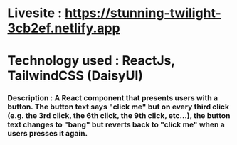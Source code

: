 # Livesite : https://stunning-twilight-3cb2ef.netlify.app

# Technology used : ReactJs, TailwindCSS (DaisyUI)

### Description : A React component that presents users with a button. The button text says "click me" but on every third click (e.g. the 3rd click, the 6th click, the 9th click, etc...), the button text changes to "bang" but reverts back to "click me" when a users presses it again.
